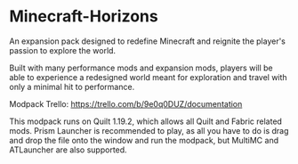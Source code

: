 # Minecraft-Horizons
An expansion pack designed to redefine Minecraft and reignite the player's passion to explore the world.

Built with many performance mods and expansion mods, players will be able to experience a redesigned world meant for exploration and travel with only a minimal hit to performance.

Modpack Trello: https://trello.com/b/9e0q0DUZ/documentation

This modpack runs on Quilt 1.19.2, which allows all Quilt and Fabric related mods. Prism Launcher is recommended to play, as all you have to do is drag and drop the file onto the window and run the modpack, but MultiMC and ATLauncher are also supported.
